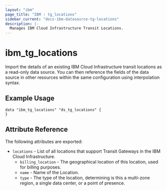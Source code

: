 ```yaml
---
layout: "ibm"
page_title: "IBM : tg_locations"
sidebar_current: "docs-ibm-datasource-tg-locations"
description: |-
  Manages IBM Cloud Infrastructure Transit Locations.
---
```


# ibm\_tg_locations

Import the details of an existing IBM Cloud Infrastructure transit locations as a read-only data source. You can then reference the fields of the data source in other resources within the same configuration using interpolation syntax.


## Example Usage

```hcl
data "ibm_tg_locations" "ds_tg_locations" {
}
```

## Attribute Reference

The following attributes are exported:

* `locations` - List of all locations that support Transit Gateways in the IBM Cloud Infrastructure.
  * `billing_location` - The geographical location of this location, used for billing purposes.
  * `name` - Name of the Location.
  * `type` - The type of the location, determining is this a multi-zone region, a single data center, or a point of presence.

